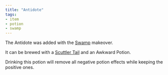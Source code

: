 ```yaml
---
title: "Antidote"
tags:
- item
- potion
- swamp
---
```


The Antidote was added with the [Swamp](notes/makeover/swamp) makeover.

It can be brewed with a [Scuttler Tail](notes/item/scuttler_tail) and an Awkward Potion.

Drinking this potion will remove all negative potion effects while keeping the positive ones.